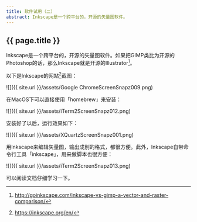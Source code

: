 ```yaml
---
title: 软件试用（二）
abstract: Inkscape是一个跨平台的，开源的矢量图软件。
---
```


## {{ page.title }}

Inkscape是一个跨平台的，开源的矢量图软件。如果把GIMP类比为开源的Photoshop的话，那么Inkscape就是开源的Illustrator[^compare]。

[^compare]: http://goinkscape.com/inkscape-vs-gimp-a-vector-and-raster-comparison/

以下是Inkscape的网站[^site]截图：

[^site]: https://inkscape.org/en/

![]({{ site.url }}/assets/Google ChromeScreenSnapz009.png)

在MacOS下可以直接使用「homebrew」来安装：

![]({{ site.url }}/assets/iTerm2ScreenSnapz012.png)

安装好了以后，运行效果如下：

![]({{ site.url }}/assets/XQuartzScreenSnapz001.png)

用Inkscape来编辑矢量图，输出成别的格式，都很方便。此外，Inkscape自带命令行工具「inkscape」，用来做脚本也很方便：

![]({{ site.url }}/assets/iTerm2ScreenSnapz013.png)

可以阅读文档仔细学习一下。

